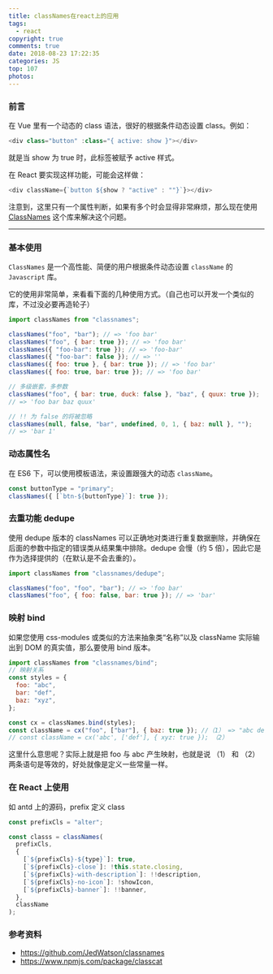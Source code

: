 ```yaml
---
title: classNames在react上的应用
tags:
  - react
copyright: true
comments: true
date: 2018-08-23 17:22:35
categories: JS
top: 107
photos:
---
```


### 前言

在 Vue 里有一个动态的 class 语法，很好的根据条件动态设置 class。例如：

```javascript
<div class="button" :class="{ active: show }"></div>
```

就是当 show 为 true 时，此标签被赋予 active 样式。

在 React 要实现这样功能，可能会这样做：

```javascript
<div className={`button ${show ? "active" : ""}`}></div>
```

注意到，这里只有一个属性判断，如果有多个时会显得非常麻烦，那么现在使用 [ClassNames](https://github.com/JedWatson/classnames) 这个库来解决这个问题。

---

<!-- more -->

### 基本使用

`ClassNames` 是一个高性能、简便的用户根据条件动态设置 `className` 的 `Javascript` 库。

它的使用非常简单，来看看下面的几种使用方式。（自己也可以开发一个类似的库，不过没必要再造轮子）

```javascript
import classNames from "classnames";

classNames("foo", "bar"); // => 'foo bar'
classNames("foo", { bar: true }); // => 'foo bar'
classNames({ "foo-bar": true }); // => 'foo-bar'
classNames({ "foo-bar": false }); // => ''
classNames({ foo: true }, { bar: true }); // => 'foo bar'
classNames({ foo: true, bar: true }); // => 'foo bar'

// 多级嵌套，多参数
classNames("foo", { bar: true, duck: false }, "baz", { quux: true });
// => 'foo bar baz quux'

// !! 为 false 的将被忽略
classNames(null, false, "bar", undefined, 0, 1, { baz: null }, "");
// => 'bar 1'
```

### 动态属性名

在 ES6 下，可以使用模板语法，来设置跟强大的动态 `className`。

```javascript
const buttonType = "primary";
classNames({ [`btn-${buttonType}`]: true });
```

### 去重功能 dedupe

使用 dedupe 版本的 classNames 可以正确地对类进行重复数据删除，并确保在后面的参数中指定的错误类从结果集中排除。dedupe 会慢（约 5 倍），因此它是作为选择提供的（在默认是不会去重的）。

```javascript
import classNames from "classnames/dedupe";

classNames("foo", "foo", "bar"); // => 'foo bar'
classNames("foo", { foo: false, bar: true }); // => 'bar'
```

### 映射 bind

如果您使用 css-modules 或类似的方法来抽象类“名称”以及 className 实际输出到 DOM 的真实值，那么要使用 bind 版本。

```javascript
import classNames from "classnames/bind";
// 映射关系
const styles = {
  foo: "abc",
  bar: "def",
  baz: "xyz",
};

const cx = classNames.bind(styles);
const className = cx("foo", ["bar"], { baz: true }); //（1） => "abc def xyz"
// const className = cx('abc', ['def'], { xyz: true }); （2）
```

这里什么意思呢？实际上就是把 foo 与 abc 产生映射，也就是说 （1） 和 （2） 两条语句是等效的，好处就像是定义一些常量一样。

### 在 React 上使用

如 antd 上的源码，prefix 定义 class

```javascript
const prefixCls = "alter";

const classs = classNames(
  prefixCls,
  {
    [`${prefixCls}-${type}`]: true,
    [`${prefixCls}-close`]: !this.state.closing,
    [`${prefixCls}-with-description`]: !!description,
    [`${prefixCls}-no-icon`]: !showIcon,
    [`${prefixCls}-banner`]: !!banner,
  },
  className
);
```

### 参考资料

- https://github.com/JedWatson/classnames
- https://www.npmjs.com/package/classcat
